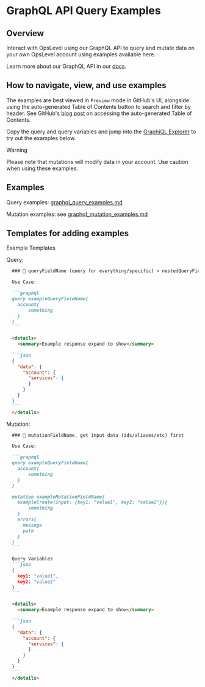 # GraphQL API Query Examples

## Overview

Interact with OpsLevel using our GraphQL API to query and mutate data on your own OpsLevel account using examples available here.

Learn more about our GraphQL API in our [docs](https://docs.opslevel.com/docs/graphql).

## How to navigate, view, and use examples

The examples are best viewed in `Preview` mode in GitHub's UI, alongside using the auto-generated Table of Contents button to search and filter by header. See GitHub's [blog post](https://github.blog/changelog/2021-04-13-table-of-contents-support-in-markdown-files/) on accessing the auto-generated Table of Contents.

Copy the query and query variables and jump into the [GraphiQL Explorer](https://app.opslevel.com/graphiql) to try out the examples below.

> [!WARNING]  
> Please note that mutations will modify data in your account. Use caution when using these examples.


## Examples

Query examples: [graphql_query_examples.md](./graphql_query_examples.md)

Mutation examples: see [graphql_mutation_examples.md](./graphql_mutation_examples.md)


## Templates for adding examples

Example Templates

Query:

````md
  ### 🔎 queryFieldName (query for everything/specific) > nestedQueryFieldName (if applicable)

  Use Case:

  ```graphql
  query exampleQueryFieldName{
    account{
        something
    }
  }
  ```

  <details>
    <summary>Example response expand to show</summary>
    
  ```json
  {
    "data": {
      "account": {
        "services": {
        }
      }
    }
  }
  ```
  </details>

````

Mutation:

````md
  ### 🔎 mutationFieldName, get input data (ids/aliases/etc) first

  Use Case:

  ```graphql
  query exampleQueryFieldName{
    account{
        something
    }
  }

  mutation exampleMutationFieldName{
    exampleCreate(input: {key1: "value1", key2: "value2"}){
        something
    }
    errors{
      message
      path
    }
  }
  ```

  Query Variables
  ```json
  {
    key1: "value1",
    key2: "value2"
  }
  ```

  <details>
    <summary>Example response expand to show</summary>
    
  ```json
  {
    "data": {
      "account": {
        "services": {
        }
      }
    }
  }
  ```
  </details>

````